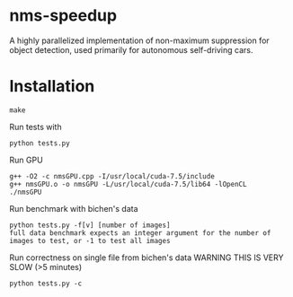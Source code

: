 # nms-speedup
A highly parallelized implementation of non-maximum suppression for object detection, used primarily for autonomous self-driving cars.

# Installation
~~~~
make
~~~~

Run tests with 
~~~~
python tests.py
~~~~

Run GPU
~~~~
g++ -O2 -c nmsGPU.cpp -I/usr/local/cuda-7.5/include
g++ nmsGPU.o -o nmsGPU -L/usr/local/cuda-7.5/lib64 -lOpenCL
./nmsGPU
~~~~~
Run benchmark with bichen's data
~~~~
python tests.py -f[v] [number of images]
full data benchmark expects an integer argument for the number of images to test, or -1 to test all images
~~~~

Run correctness on single file from bichen's data WARNING THIS IS VERY SLOW (>5 minutes)
~~~~
python tests.py -c
~~~~


